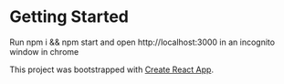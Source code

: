# Getting Started

Run npm i && npm start and open http://localhost:3000 in an incognito window in chrome

This project was bootstrapped with [Create React App](https://github.com/facebook/create-react-app).
